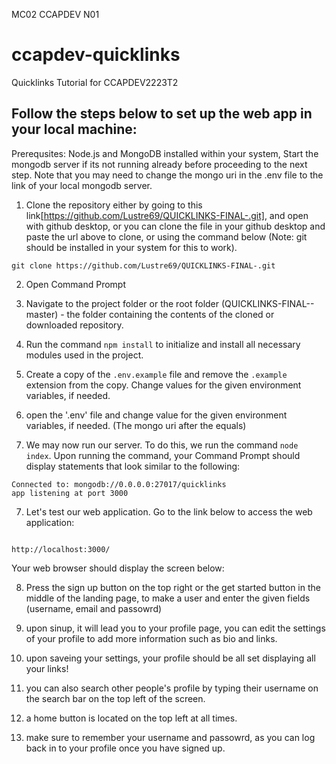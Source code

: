 MC02 CCAPDEV N01

# ccapdev-quicklinks

Quicklinks Tutorial for CCAPDEV2223T2





## Follow the steps below to set up the web app in your local machine:
Prerequsites: Node.js and MongoDB installed within your system, Start the mongodb server if its not running already before proceeding to the next step. Note that you may need to change the mongo uri in the .env file to the link of your local mongodb server.
1. Clone the repository either by going to this link[https://github.com/Lustre69/QUICKLINKS-FINAL-.git], and open with github desktop, or you can clone the file in your github desktop and paste the url above to clone, or using the command below (Note: git should be installed in your system for this to work).

```
git clone https://github.com/Lustre69/QUICKLINKS-FINAL-.git
```

2. Open Command Prompt
3. Navigate to the project folder or the root folder (QUICKLINKS-FINAL--master) - the folder containing the contents of the cloned or downloaded repository.
4. Run the command `npm install` to initialize and install all necessary modules used in the project.

5. Create a copy of the `.env.example` file and remove the `.example` extension from the copy. Change values for the given environment variables, if needed.
5. open the '.env' file and change value for the given environment variables, if needed. (The mongo uri after the equals)


6. We may now run our server. To do this, we run the command `node index`. Upon running the command, your Command Prompt should display statements that look similar to the following:

```
Connected to: mongodb://0.0.0.0:27017/quicklinks
app listening at port 3000
```

7. Let's test our web application. Go to the link below to access the web application:

```

http://localhost:3000/
```

Your web browser should display the screen below:


8. Press the sign up button on the top right or the get started button in the middle of the landing page, to make a user and enter the given fields (username, email and passowrd)



9. upon sinup, it will lead you to your profile page, you can edit the settings of your profile to add more information such as bio and links. 

10. upon saveing your settings, your profile should be all set displaying all your links! 

11. you can also search other people's profile by typing their username on the search bar on the top left of the screen.

12. a home button is located on the top left at all times. 

13. make sure to remember your username and passowrd, as you can log back in to your profile once you have signed up. 







